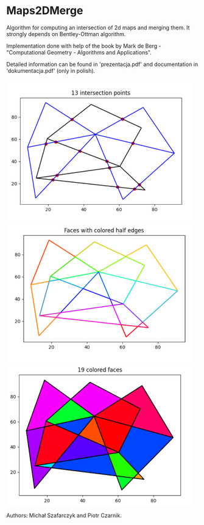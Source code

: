 # Maps2DMerge

Algorithm for computing an intersection of 2d maps and merging them.
It strongly depends on Bentley-Ottman algorithm.

Implementation done with help of the book by Mark de Berg - "Computational Geometry - Algorithms and Applications".

Detailed information can be found in 'prezentacja.pdf' and documentation in 'dokumentacja.pdf' (only in polish).

![demo_image_1](https://github.com/Arch4ngel21/Maps2DMerge/blob/main/readme_images/maps_merge_1.png)
![demo_image_2](https://github.com/Arch4ngel21/Maps2DMerge/blob/main/readme_images/maps_merge_2.png)
![demo_image_3](https://github.com/Arch4ngel21/Maps2DMerge/blob/main/readme_images/maps_merge_3.png)

Authors: Michał Szafarczyk and Piotr Czarnik.
